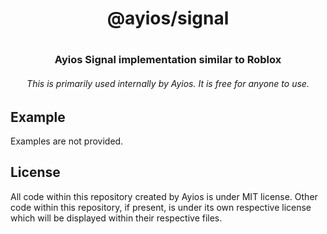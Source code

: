 <div align="center">
    <h1>@ayios/signal<h1>
    <h3><b>Ayios Signal implementation similar to Roblox</b></h3>
    <h6>This is primarily used internally by Ayios. It is free for anyone to use.</h6>
</div>

## Example
Examples are not provided.

## License
All code within this repository created by Ayios is under MIT license. Other code within this repository, if present, is under its own respective license which will be displayed within their respective files.